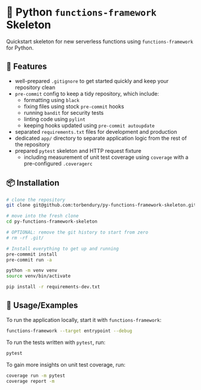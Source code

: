 # 🦴 Python `functions-framework` Skeleton

Quickstart skeleton for new serverless functions using `functions-framework` for Python.

## 🌟 Features

- well-prepared `.gitignore` to get started quickly and keep your repository clean
- `pre-commit` config to keep a tidy repository, which include:
  - formatting using `black`
  - fixing files using stock `pre-commit` hooks
  - running `bandit` for security tests
  - linting code using `pylint`
  - keeping hooks updated using `pre-commit autoupdate`
- separated `requirements.txt` files for development and production
- dedicated `app/` directory to separate application logic from the rest of the repository
- prepared `pytest` skeleton and HTTP request fixture
  - including measurement of unit test coverage using `coverage` with a pre-configured `.coveragerc`

## 📦 Installation

```bash
# clone the repository
git clone git@github.com:torbendury/py-functions-framework-skeleton.git

# move into the fresh clone
cd py-functions-framework-skeleton

# OPTIONAL: remove the git history to start from zero
# rm -rf .git/

# Install everything to get up and running
pre-commmit install
pre-commit run -a

python -m venv venv
source venv/bin/activate

pip install -r requirements-dev.txt
```

## 👷 Usage/Examples

To run the application locally, start it with `functions-framework`:

```bash
functions-framework --target entrypoint --debug
```

To run the tests written with `pytest`, run:

```bash
pytest
```

To gain more insights on unit test coverage, run:

```bash
coverage run -m pytest
coverage report -m
```
